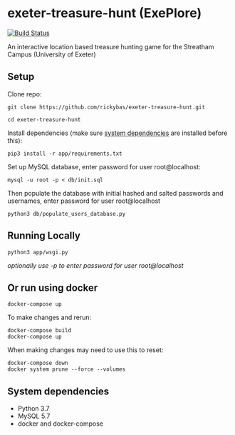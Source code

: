 # exeter-treasure-hunt (ExePlore)

[![Build Status](https://travis-ci.com/rickybas/exeter-treasure-hunt.svg?token=1Qmp7ACzet4TDsEVzALn&branch=master)](https://travis-ci.com/rickybas/exeter-treasure-hunt)

An interactive location based treasure hunting game for the Streatham Campus (University of Exeter)

## Setup
Clone repo:

`git clone https://github.com/rickybas/exeter-treasure-hunt.git`

`cd exeter-treasure-hunt`

Install dependencies (make sure [system dependencies](#system-dependencies) are installed before this):

`pip3 install -r app/requirements.txt`

Set up MySQL database, enter password for user root@localhost:

`mysql -u root -p < db/init.sql`

Then populate the database with initial hashed and salted passwords and usernames, enter password for user root@localhost

`python3 db/populate_users_database.py`

## Running Locally

`python3 app/wsgi.py`

*optionally use -p to enter password for user root@localhost*

## Or run using docker
`docker-compose up`

To make changes and rerun:

```
docker-compose build
docker-compose up
```
When making changes may need to use this to reset:

```
docker-compose down
docker system prune --force --volumes
```

## System dependencies
* Python 3.7
* MySQL 5.7
* docker and docker-compose

